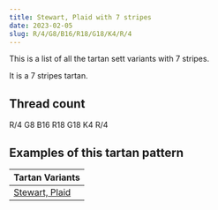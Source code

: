 ```yaml
---
title: Stewart, Plaid with 7 stripes
date: 2023-02-05
slug: R/4/G8/B16/R18/G18/K4/R/4
---
```

This is a list of all the tartan sett variants with 7 stripes.

It is a 7 stripes tartan.


## Thread count
R/4 G8 B16 R18 G18 K4 R/4

## Examples of this tartan pattern

| Tartan Variants |
|---------------|
| [Stewart, Plaid](/variants/r/4/g8/b16/r18/g18/k4/r/4-b304080-g008000-k000000-rc00000)||
